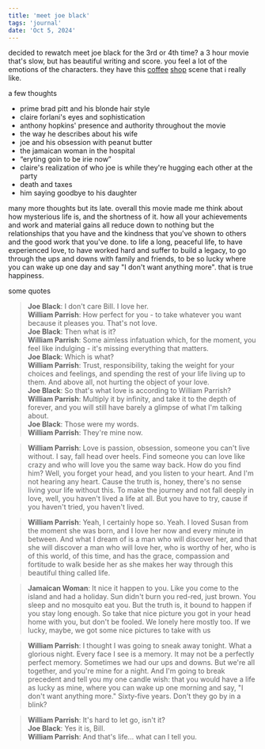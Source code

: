```yaml
---
title: 'meet joe black'
tags: 'journal'
date: 'Oct 5, 2024'
---
```


decided to rewatch meet joe black for the 3rd or 4th time? a 3 hour movie that's slow, but has beautiful writing and score. you feel a lot of the emotions of the characters. they have this [coffee](https://www.youtube.com/watch?v=q9IJNLjb92I) [shop](https://www.youtube.com/watch?v=lRVqKulkCPc) scene that i really like.

a few thoughts

- prime brad pitt and his blonde hair style
- claire forlani's eyes and sophistication
- anthony hopkins' presence and authority throughout the movie
- the way he describes about his wife
- joe and his obsession with peanut butter
- the jamaican woman in the hospital
- “eryting goin to be irie now”
- claire's realization of who joe is while they're hugging each other at the party
- death and taxes
- him saying goodbye to his daughter

many more thoughts but its late. overall this movie made me think about how mysterious life is, and the shortness of it. how all your achievements and work and material gains all reduce down to nothing but the relationships that you have and the kindness that you've shown to others and the good work that you've done. to life a long, peaceful life, to have experienced love, to have worked hard and suffer to build a legacy, to go through the ups and downs with family and friends, to be so lucky where you can wake up one day and say "I don't want anything more". that is true happiness.

some quotes

> **Joe Black**: I don't care Bill. I love her.  
> **William Parrish**: How perfect for you - to take whatever you want because it pleases you. That's not love.  
> **Joe Black**: Then what is it?  
> **William Parrish**: Some aimless infatuation which, for the moment, you feel like indulging - it's missing everything that matters.  
> **Joe Black**: Which is what?  
> **William Parrish**: Trust, responsibility, taking the weight for your choices and feelings, and spending the rest of your life living up to them. And above all, not hurting the object of your love.  
> **Joe Black**: So that's what love is according to William Parrish?  
> **William Parrish**: Multiply it by infinity, and take it to the depth of forever, and you will still have barely a glimpse of what I'm talking about.  
> **Joe Black**: Those were my words.  
> **William Parrish**: They're mine now.

> **William Parrish**: Love is passion, obsession, someone you can't live without. I say, fall head over heels. Find someone you can love like crazy and who will love you the same way back. How do you find him? Well, you forget your head, and you listen to your heart. And I'm not hearing any heart. Cause the truth is, honey, there's no sense living your life without this. To make the journey and not fall deeply in love, well, you haven't lived a life at all. But you have to try, cause if you haven't tried, you haven't lived.

> **William Parrish**: Yeah, I certainly hope so. Yeah. I loved Susan from the moment she was born, and I love her now and every minute in between. And what I dream of is a man who will discover her, and that she will discover a man who will love her, who is worthy of her, who is of this world, of this time, and has the grace, compassion and fortitude to walk beside her as she makes her way through this beautiful thing called life.

> **Jamaican Woman**: It nice it happen to you. Like you come to the island and had a holiday. Sun didn't burn you red-red, just brown. You sleep and no mosquito eat you. But the truth is, it bound to happen if you stay long enough. So take that nice picture you got in your head home with you, but don't be fooled. We lonely here mostly too. If we lucky, maybe, we got some nice pictures to take with us

> **William Parrish**: I thought I was going to sneak away tonight. What a glorious night. Every face I see is a memory. It may not be a perfectly perfect memory. Sometimes we had our ups and downs. But we're all together, and you're mine for a night. And I'm going to break precedent and tell you my one candle wish: that you would have a life as lucky as mine, where you can wake up one morning and say, "I don't want anything more." Sixty-five years. Don't they go by in a blink?

> **William Parrish**: It's hard to let go, isn't it?  
> **Joe Black**: Yes it is, Bill.  
> **William Parrish**: And that's life... what can I tell you.
